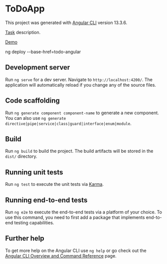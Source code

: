 # ToDoApp

This project was generated with [Angular CLI](https://github.com/angular/angular-cli) version 13.3.6.

[Task](https://docs.google.com/document/d/1lczZmSycryJHRTlT_0l8KzjPC_MS4GEFMYtOMbJ7kVQ/edit) description.

[Demo](https://nadiyahr.github.io/todo-angular/)

ng deploy --base-href=todo-angular

## Development server

Run `ng serve` for a dev server. Navigate to `http://localhost:4200/`. The application will automatically reload if you change any of the source files.

## Code scaffolding

Run `ng generate component component-name` to generate a new component. You can also use `ng generate directive|pipe|service|class|guard|interface|enum|module`.

## Build

Run `ng build` to build the project. The build artifacts will be stored in the `dist/` directory.

## Running unit tests

Run `ng test` to execute the unit tests via [Karma](https://karma-runner.github.io).

## Running end-to-end tests

Run `ng e2e` to execute the end-to-end tests via a platform of your choice. To use this command, you need to first add a package that implements end-to-end testing capabilities.

## Further help

To get more help on the Angular CLI use `ng help` or go check out the [Angular CLI Overview and Command Reference](https://angular.io/cli) page.
